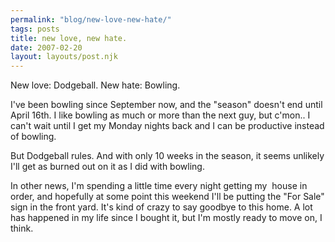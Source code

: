 ```yaml
---
permalink: "blog/new-love-new-hate/"
tags: posts
title: new love, new hate.
date: 2007-02-20
layout: layouts/post.njk
---
```


New love: Dodgeball. New hate: Bowling. 

I've been bowling since September now, and the "season" doesn't end until April 16th. I like bowling as much or more than the next guy, but c'mon.. I can't wait until I get my Monday nights back and I can be productive instead of bowling.

But Dodgeball rules. And with only 10 weeks in the season, it seems unlikely I'll get as burned out on it as I did with bowling.

In other news, I'm spending a little time every night getting my&nbsp; house in order, and hopefully at some point this weekend I'll be putting the "For Sale" sign in the front yard. It's kind of crazy to say goodbye to this home. A lot has happened in my life since I bought it, but I'm mostly ready to move on, I think.
